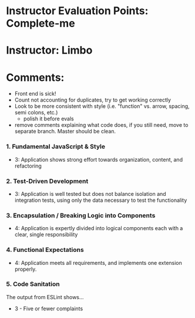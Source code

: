 # Instructor Evaluation Points: Complete-me
# Instructor: Limbo
# Comments:
* Front end is sick!
* Count not accounting for duplicates, try to get working correctly
* Look to be more consistent with style (i.e. "function" vs. arrow, spacing, semi colons, etc.)
  * polish it before evals
* remove comments explaining what code does, if you still need, move to separate branch. Master should be clean. 

### 1. Fundamental JavaScript & Style

* 3:  Application shows strong effort towards organization, content, and refactoring

### 2. Test-Driven Development

* 3: Application is well tested but does not balance isolation and integration tests, using only the data necessary to test the functionality

### 3. Encapsulation / Breaking Logic into Components

* 4: Application is expertly divided into logical components each with a clear, single responsibility

### 4. Functional Expectations

* 4: Application meets all requirements, and implements one extension properly.

### 5. Code Sanitation

The output from ESLint shows…

* 3 - Five or fewer complaints
